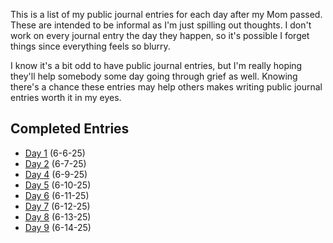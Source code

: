 This is a list of my public journal entries for each day after my Mom passed. These are intended to be informal as I'm just spilling out thoughts. I don't work on every journal entry the day they happen, so it's possible I forget things since everything feels so blurry.

I know it's a bit odd to have public journal entries, but I'm really hoping they'll help somebody some day going through grief as well. Knowing there's a chance these entries may help others makes writing public journal entries worth it in my eyes.

## Completed Entries
* [Day 1](./day-1.md) (6-6-25)
* [Day 2](./day-2.md) (6-7-25)
* [Day 4](./day-4.md) (6-9-25)
* [Day 5](./day-5.md) (6-10-25)
* [Day 6](./day-6.md) (6-11-25)
* [Day 7](./day-7.md) (6-12-25)
* [Day 8](./day-8.md) (6-13-25)
* [Day 9](./day-9.md) (6-14-25)